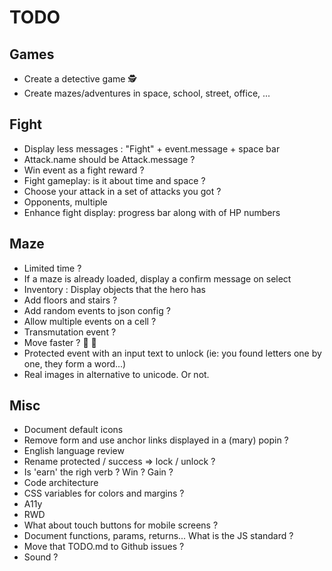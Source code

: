 # TODO

## Games

- Create a detective game 🕵
- Create mazes/adventures in space, school, street, office, ...

## Fight

- Display less messages : "Fight" + event.message + space bar
- Attack.name should be Attack.message ?
- Win event as a fight reward ?
- Fight gameplay: is it about time and space ?
- Choose your attack in a set of attacks you got ?
- Opponents, multiple
- Enhance fight display: progress bar along with of HP numbers

## Maze

- Limited time ?
- If a maze is already loaded, display a confirm message on select
- Inventory : Display objects that the hero has
- Add floors and stairs ?
- Add random events to json config ?
- Allow multiple events on a cell ?
- Transmutation event ?
- Move faster ? 🚴 🏇
- Protected event with an input text to unlock (ie: you found letters one by one, they form a word...)
- Real images in alternative to unicode. Or not.

## Misc

- Document default icons
- Remove form and use anchor links displayed in a (mary) popin ?
- English language review
- Rename protected / success => lock / unlock ?
- Is 'earn' the righ verb ? Win ? Gain ?
- Code architecture
- CSS variables for colors and margins ?
- A11y
- RWD
- What about touch buttons for mobile screens ?
- Document functions, params, returns... What is the JS standard ?
- Move that TODO.md to Github issues ?
- Sound ?

